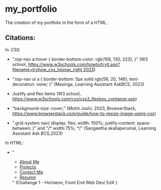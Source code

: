 # my_portfolio
The creation of my portfolio in the form of a HTML.

## Citations:

In .CSS 
* ".top-nav a:hover {
  border-bottom-color: rgb(158, 130, 223);
}"  (W3 school, https://www.w3schools.com/howto/tryit.asp?filename=tryhow_css_topnav_right,2023)

* ".top-nav ul a {
  border-bottom: 5px solid rgb(58, 20, 146);
  text-decoration: none;
}" (Masinga, Learning Assistant AskBCS, 2023)

* Justify and flex items (W3 school, https://www.w3schools.com/css/css3_flexbox_container.asp)

* "background-size: cover;" (Mohit Joshi, 2023, BrowserStack, https://www.browserstack.com/guide/how-to-resize-image-using-css)

* ".grid-system nav{
  display: flex;
  width: 100%;
  justify-content: space-between;
}" and "/* width:75%; */" (Sangeetha skaliaperumal, Learning Assistant Ask BCS,2023)




In HTML:
* "<div>
        <ul>
          <li><a href="#about-me">About Me</a></li>
          <li><a href="#projects">Projects</a></li>
          <li><a href="#contact-me">Contact Me</a></li>
          <li><a href="#resume">Resume</a></li>
        </ul>
      </div>" (Challange 1 - Horiseon, Front End Web Dev/ EdX )
